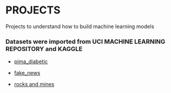 # PROJECTS  
Projects to understand how to build machine learning models<br>

### Datasets were imported from UCI MACHINE LEARNING REPOSITORY and KAGGLE<br>

* [pima_diabetic](https://www.kaggle.com/datasets/uciml/pima-indians-diabetes-database)<br>

* [fake_news](https://www.kaggle.com/c/fake-news/data?select=train.csv)

* [rocks and mines](https://archive.ics.uci.edu/dataset/151/connectionist+bench+sonar+mines+vs+rocks) <br>


